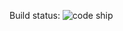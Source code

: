 Build status: 
![code ship](https://codeship.com/projects/4f55ecf0-c4a3-0134-b0f8-4e6f0fe654b5/status?branch=master)
